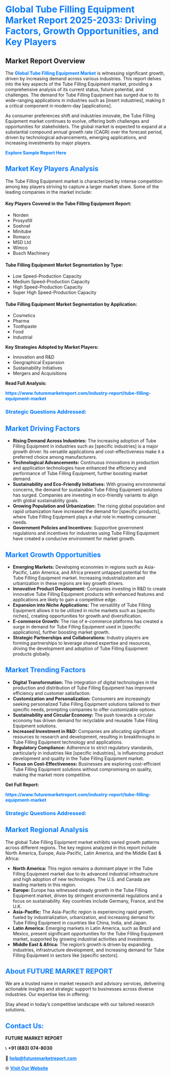 <h1 style="color: #007BFF;">Global Tube Filling Equipment Market Report 2025-2033: Driving Factors, Growth Opportunities, and Key Players</h1>

<section id="overview">
<h2>Market Report Overview</h2>
<p>The <a href="https://www.futuremarketreport.com/industry-report/tube-filling-equipment-market" style="color: #007BFF; text-decoration: none;"><strong>Global Tube Filling Equipment Market</strong></a> is witnessing significant growth, driven by increasing demand across various industries. This report delves into the key aspects of the Tube Filling Equipment market, providing a comprehensive analysis of its current status, future potential, and challenges. The demand for Tube Filling Equipment has surged due to its wide-ranging applications in industries such as [insert industries], making it a critical component in modern-day [applications].</p>
<p>As consumer preferences shift and industries innovate, the Tube Filling Equipment market continues to evolve, offering both challenges and opportunities for stakeholders. The global market is expected to expand at a substantial compound annual growth rate (CAGR) over the forecast period, driven by technological advancements, emerging applications, and increasing investments by major players.</p>
</section>

<section id="overview">
<p><a href="https://www.futuremarketreport.com/request-sample/reportId=90598" style="color: #007BFF; text-decoration: none;"><strong>Explore Sample Report Here</strong></a></p>
</section>

<section id="key-players">
<h2 style="color: #007BFF;">Market Key Players Analysis</h2>
<p>The Tube Filling Equipment market is characterized by intense competition among key players striving to capture a larger market share. Some of the leading companies in the market include:</p>
<h4>Key Players Covered in the Tube Filling Equipment Report:</h4>
<ul><li>Norden</li><li>Prosysfill</li><li>Soehnel</li><li>Minitube</li><li>Romaco</li><li>MSD Ltd</li><li>Wimco</li><li>Busch Machinery</li></ul>
<h4>Tube Filling Equipment Market Segmentation by Type:</h4>
<ul><li>Low Speed-Production Capacity</li><li>Medium Speed-Production Capacity</li><li>High Speed-Production Capacity</li><li>Super High Speed-Production Capacity</li></ul>

<h4>Tube Filling Equipment Market Segmentation by Application:</h4>
<ul><li>Cosmetics</li><li>Pharma</li><li>Toothpaste</li><li>Food</li><li>Industrial</li></ul>
<p><strong>Key Strategies Adopted by Market Players:</strong></p>
<ul>
<li>Innovation and R&D</li>
<li>Geographical Expansion</li>
<li>Sustainability Initiatives</li>
<li>Mergers and Acquisitions</li>
</ul>
</section>

<section>
<p><strong>Read Full Analysis: </strong></p><a href="https://www.futuremarketreport.com/industry-report/tube-filling-equipment-market" style="color: #007BFF; text-decoration: none;"><strong>https://www.futuremarketreport.com/industry-report/tube-filling-equipment-market</strong></a>
<h3 style="color: #007BFF;">Strategic Questions Addressed:</h3>
</section>

<section id="driving-factors">
<h2 style="color: #007BFF;">Market Driving Factors</h2>
<ul>
<li><strong>Rising Demand Across Industries:</strong> The increasing adoption of Tube Filling Equipment in industries such as [specific industries] is a major growth driver. Its versatile applications and cost-effectiveness make it a preferred choice among manufacturers.</li>
<li><strong>Technological Advancements:</strong> Continuous innovations in production and application technologies have enhanced the efficiency and performance of Tube Filling Equipment, further boosting market demand.</li>
<li><strong>Sustainability and Eco-Friendly Initiatives:</strong> With growing environmental concerns, the demand for sustainable Tube Filling Equipment solutions has surged. Companies are investing in eco-friendly variants to align with global sustainability goals.</li>
<li><strong>Growing Population and Urbanization:</strong> The rising global population and rapid urbanization have increased the demand for [specific products], where Tube Filling Equipment plays a vital role in meeting consumer needs.</li>
<li><strong>Government Policies and Incentives:</strong> Supportive government regulations and incentives for industries using Tube Filling Equipment have created a conducive environment for market growth.</li>
</ul>
</section>

<section id="growth-opportunities">
<h2 style="color: #007BFF;">Market Growth Opportunities</h2>
<ul>
<li><strong>Emerging Markets:</strong> Developing economies in regions such as Asia-Pacific, Latin America, and Africa present untapped potential for the Tube Filling Equipment market. Increasing industrialization and urbanization in these regions are key growth drivers.</li>
<li><strong>Innovative Product Development:</strong> Companies investing in R&D to create innovative Tube Filling Equipment products with enhanced features and applications are likely to gain a competitive edge.</li>
<li><strong>Expansion into Niche Applications:</strong> The versatility of Tube Filling Equipment allows it to be utilized in niche markets such as [specific niches], creating opportunities for growth and diversification.</li>
<li><strong>E-commerce Growth:</strong> The rise of e-commerce platforms has created a surge in demand for Tube Filling Equipment used in [specific applications], further boosting market growth.</li>
<li><strong>Strategic Partnerships and Collaborations:</strong> Industry players are forming partnerships to leverage shared expertise and resources, driving the development and adoption of Tube Filling Equipment products globally.</li>
</ul>
</section>

<section id="trending-factors">
<h2 style="color: #007BFF;">Market Trending Factors</h2>
<ul>
<li><strong>Digital Transformation:</strong> The integration of digital technologies in the production and distribution of Tube Filling Equipment has improved efficiency and customer satisfaction.</li>
<li><strong>Customization and Personalization:</strong> Consumers are increasingly seeking personalized Tube Filling Equipment solutions tailored to their specific needs, prompting companies to offer customizable options.</li>
<li><strong>Sustainability and Circular Economy:</strong> The push towards a circular economy has driven demand for recyclable and reusable Tube Filling Equipment solutions.</li>
<li><strong>Increased Investment in R&D:</strong> Companies are allocating significant resources to research and development, resulting in breakthroughs in Tube Filling Equipment technology and applications.</li>
<li><strong>Regulatory Compliance:</strong> Adherence to strict regulatory standards, particularly in industries like [specific industries], is influencing product development and quality in the Tube Filling Equipment market.</li>
<li><strong>Focus on Cost-Effectiveness:</strong> Businesses are exploring cost-efficient Tube Filling Equipment solutions without compromising on quality, making the market more competitive.</li>
</ul>
</section>

<section>
<p><strong>Get Full Report: </strong></p><a href="https://www.futuremarketreport.com/industry-report/tube-filling-equipment-market" style="color: #007BFF; text-decoration: none;"><strong>https://www.futuremarketreport.com/industry-report/tube-filling-equipment-market</strong></a>
<h3 style="color: #007BFF;">Strategic Questions Addressed:</h3>
</section>


<section id="regional-analysis">
<h2 style="color: #007BFF;">Market Regional Analysis</h2>
<p>The global Tube Filling Equipment market exhibits varied growth patterns across different regions. The key regions analyzed in this report include North America, Europe, Asia-Pacific, Latin America, and the Middle East & Africa:</p>
<ul>
<li><strong>North America:</strong> This region remains a dominant player in the Tube Filling Equipment market due to its advanced industrial infrastructure and high adoption of new technologies. The U.S. and Canada are leading markets in this region.</li>
<li><strong>Europe:</strong> Europe has witnessed steady growth in the Tube Filling Equipment market, driven by stringent environmental regulations and a focus on sustainability. Key countries include Germany, France, and the U.K.</li>
<li><strong>Asia-Pacific:</strong> The Asia-Pacific region is experiencing rapid growth, fueled by industrialization, urbanization, and increasing demand for Tube Filling Equipment in countries like China, India, and Japan.</li>
<li><strong>Latin America:</strong> Emerging markets in Latin America, such as Brazil and Mexico, present significant opportunities for the Tube Filling Equipment market, supported by growing industrial activities and investments.</li>
<li><strong>Middle East & Africa:</strong> The region’s growth is driven by expanding industries, infrastructure development, and increasing demand for Tube Filling Equipment in sectors like [specific sectors].</li>
</ul>
</section>

<footer>
<h2 style="color: #007BFF;">About FUTURE MARKET REPORT</h2>
<p>We are a trusted name in market research and advisory services, delivering actionable insights and strategic support to businesses across diverse industries. Our expertise lies in offering:</p>

<p>Stay ahead in today’s competitive landscape with our tailored research solutions.</p>

<h2 style="color: #007BFF;">Contact Us:</h2>
<p><strong>FUTURE MARKET REPORT</strong></p>
<p>📞 <strong>+91 (883) 074-8030</strong></p>
<p>📧 <strong><a href="mailto:help@futuremarketreport.com" style="color: #007BFF;">help@futuremarketreport.com</a></strong></p>
<p>🌐 <strong><a href="https://www.futuremarketreport.com/" style="color: #007BFF;">Visit Our Website</a></strong></p>
</footer>